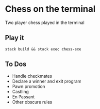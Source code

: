 # Chess on the terminal
Two player chess played in the terminal<br />

## Play it
```
stack build && stack exec chess-exe

```

## To Dos
* Handle checkmates
* Declare a winner and exit program
* Pawn promotion
* Castling
* En Passant
* Other obscure rules
